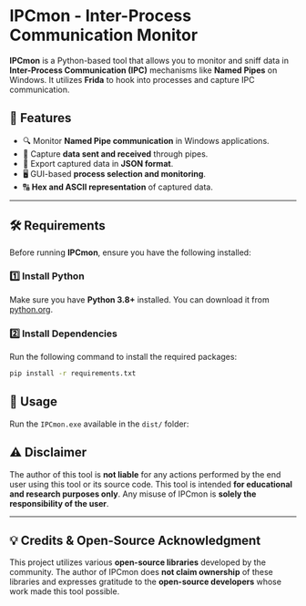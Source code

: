 # IPCmon - Inter-Process Communication Monitor

**IPCmon** is a Python-based tool that allows you to monitor and sniff data in **Inter-Process Communication (IPC)** mechanisms like **Named Pipes** on Windows. It utilizes **Frida** to hook into processes and capture IPC communication.

## 🚀 Features
- 🔍 Monitor **Named Pipe communication** in Windows applications.
- 📡 Capture **data sent and received** through pipes.
- 📂 Export captured data in **JSON format**.
- 🖥 GUI-based **process selection and monitoring**.
- 🔠 **Hex and ASCII representation** of captured data.

---

## 🛠 Requirements

Before running **IPCmon**, ensure you have the following installed:

### 1️⃣ Install Python  
Make sure you have **Python 3.8+** installed. You can download it from [python.org](https://www.python.org/downloads/).

### 2️⃣ Install Dependencies  
Run the following command to install the required packages:

```sh
pip install -r requirements.txt
```
## 🚀 Usage

Run the `IPCmon.exe` available in the `dist/` folder:

## ⚠️ Disclaimer  
The author of this tool is **not liable** for any actions performed by the end user using this tool or its source code. This tool is intended **for educational and research purposes only**. Any misuse of IPCmon is **solely the responsibility of the user**.  

---

## 💡 Credits & Open-Source Acknowledgment  
This project utilizes various **open-source libraries** developed by the community. The author of IPCmon does **not claim ownership** of these libraries and expresses gratitude to the **open-source developers** whose work made this tool possible.  
